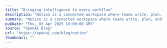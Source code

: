 ```yaml
---
title: "Bringing intelligence to every workflow"
description: "Notion is a connected workspace where teams write, plan, and organize everything from meeting notes to product roadmaps. Today, it’s also a deeply AI-powered platform, used by millions to summarize content, generate writing, and ask questions in natural language across their entire workspace."
summary: "Notion is a connected workspace where teams write, plan, and organize everything from meeting notes to product roadmaps. Today, it’s also a deeply AI-powered platform, used by millions to summarize content, generate writing, and ask questions in natural language across their entire workspace."
pubDate: "Thu, 03 Apr 2025 10:00:00 GMT"
source: "OpenAI Blog"
url: "https://openai.com/blog/notion"
thumbnail: ""
---
```


